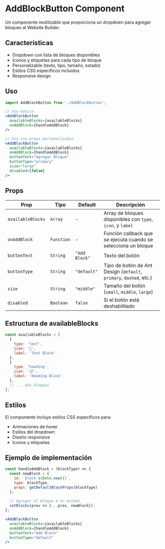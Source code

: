 # AddBlockButton Component

Un componente reutilizable que proporciona un dropdown para agregar bloques al Website Builder.

## Características

- Dropdown con lista de bloques disponibles
- Iconos y etiquetas para cada tipo de bloque
- Personalizable (texto, tipo, tamaño, estado)
- Estilos CSS específicos incluidos
- Responsive design

## Uso

```jsx
import AddBlockButton from './AddBlockButton';

// Uso básico
<AddBlockButton
  availableBlocks={availableBlocks}
  onAddBlock={handleAddBlock}
/>

// Uso con props personalizadas
<AddBlockButton
  availableBlocks={availableBlocks}
  onAddBlock={handleAddBlock}
  buttonText="Agregar Bloque"
  buttonType="primary"
  size="large"
  disabled={false}
/>
```

## Props

| Prop | Tipo | Default | Descripción |
|------|------|---------|-------------|
| `availableBlocks` | `Array` | - | Array de bloques disponibles con `type`, `icon`, y `label` |
| `onAddBlock` | `Function` | - | Función callback que se ejecuta cuando se selecciona un bloque |
| `buttonText` | `String` | `"Add Block"` | Texto del botón |
| `buttonType` | `String` | `"default"` | Tipo de botón de Ant Design (`default`, `primary`, `dashed`, etc.) |
| `size` | `String` | `"middle"` | Tamaño del botón (`small`, `middle`, `large`) |
| `disabled` | `Boolean` | `false` | Si el botón está deshabilitado |

## Estructura de availableBlocks

```javascript
const availableBlocks = [
  {
    type: 'text',
    icon: '📝',
    label: 'Text Block'
  },
  {
    type: 'heading',
    icon: '📋',
    label: 'Heading Block'
  },
  // ... más bloques
];
```

## Estilos

El componente incluye estilos CSS específicos para:
- Animaciones de hover
- Estilos del dropdown
- Diseño responsive
- Iconos y etiquetas

## Ejemplo de implementación

```jsx
const handleAddBlock = (blockType) => {
  const newBlock = {
    id: `block-${Date.now()}`,
    type: blockType,
    props: getDefaultBlockProps(blockType)
  };
  
  // Agregar el bloque a tu estado
  setBlocks(prev => [...prev, newBlock]);
};

<AddBlockButton
  availableBlocks={availableBlocks}
  onAddBlock={handleAddBlock}
  buttonText="Add Block"
  buttonType="default"
/>
```
